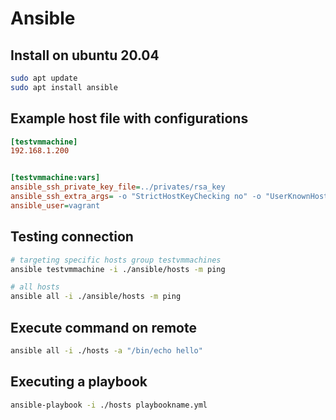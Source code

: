 # Ansible

## Install on ubuntu 20.04

```bash
sudo apt update
sudo apt install ansible
```


## Example host file with configurations

```ini
[testvmmachine]
192.168.1.200


[testvmmachine:vars]
ansible_ssh_private_key_file=../privates/rsa_key
ansible_ssh_extra_args= -o "StrictHostKeyChecking no" -o "UserKnownHostsFile /dev/null"
ansible_user=vagrant
```

## Testing connection

```bash
# targeting specific hosts group testvmmachines
ansible testvmmachine -i ./ansible/hosts -m ping

# all hosts
ansible all -i ./ansible/hosts -m ping
```

## Execute command on remote

```bash
ansible all -i ./hosts -a "/bin/echo hello"
```

## Executing a playbook

```bash
ansible-playbook -i ./hosts playbookname.yml
```
